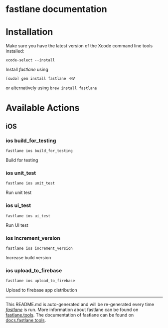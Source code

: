fastlane documentation
================
# Installation

Make sure you have the latest version of the Xcode command line tools installed:

```
xcode-select --install
```

Install _fastlane_ using
```
[sudo] gem install fastlane -NV
```
or alternatively using `brew install fastlane`

# Available Actions
## iOS
### ios build_for_testing
```
fastlane ios build_for_testing
```
Build for testing
### ios unit_test
```
fastlane ios unit_test
```
Run unit test
### ios ui_test
```
fastlane ios ui_test
```
Run UI test
### ios increment_version
```
fastlane ios increment_version
```
Increase build version
### ios upload_to_firebase
```
fastlane ios upload_to_firebase
```
Upload to firebase app distribution

----

This README.md is auto-generated and will be re-generated every time [_fastlane_](https://fastlane.tools) is run.
More information about fastlane can be found on [fastlane.tools](https://fastlane.tools).
The documentation of fastlane can be found on [docs.fastlane.tools](https://docs.fastlane.tools).
